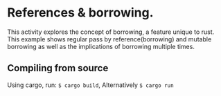 # References & borrowing.
This activity explores the concept of borrowing, a feature unique to rust. This example shows regular pass by reference(borrowing) and mutable borrowing as well as the implications of borrowing multiple times.

## Compiling from source
Using cargo, run:
`$ cargo build`, Alternatively `$ cargo run`
